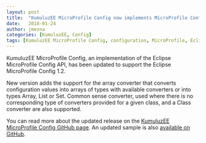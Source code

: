 ```yaml
---
layout: post
title:  "KumuluzEE MicroProfile Config now implements MicroProfile Config 1.2"
date:   2018-01-24
author: jmezna
categories: [KumuluzEE, Config]
tags: [KumuluzEE MicroProfile Config, configuration, MicroProfile, Eclipse MicroProfile]
---
```


KumuluzEE MicroProfile Config, an implementation of the Eclipse MicroProfile Config API, has been updated to support the Eclipse MicroProfile Config 1.2.

New version adds the support for the array converter that converts configuration values into arrays of types with available converters or into types Array, List or Set. Common sense converter, used where there is no corresponding type of converters provided for a given class, and a Class converter are also supported.

<!--more-->

You can read more about the updated release on the [KumuluzEE MicroProfile Config GitHub page](https://github.com/kumuluz/kumuluzee-config-mp). An updated sample is also [available on GitHub](https://github.com/kumuluz/kumuluzee-samples/tree/master/kumuluzee-config-mp).





